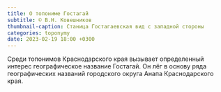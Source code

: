 ```yaml
---
title: О топониме Гостагай
subtitle: © В.Н. Ковешников
thumbnail-caption: Станица Гостагаевская вид с западной стороны
categories: toponymy
date: 2023-02-19 18:00 +0300
---
```

Среди топонимов Краснодарского края вызывает определенный интерес географическое название Гостагай. Он лёг в основу ряда географических названий городского округа Анапа Краснодарского края.